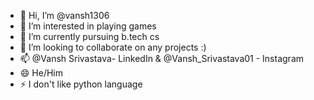 - 👋 Hi, I’m @vansh1306
- 👀 I’m interested in playing games
- 🌱 I’m currently pursuing b.tech cs
- 💞️ I’m looking to collaborate on any projects :)
- 📫 @Vansh Srivastava- LinkedIn & @Vansh_Srivastava01 - Instagram
- 😄 He/Him
- ⚡ I don't like python language

<!---
vansh1306/vansh1306 is a ✨ special ✨ repository because its `README.md` (this file) appears on your GitHub profile.
You can click the Preview link to take a look at your changes.
--->
